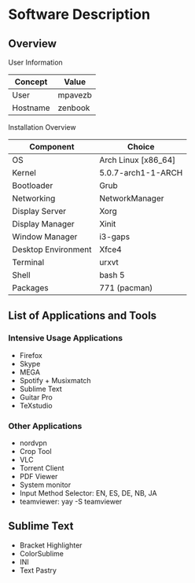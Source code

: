 # Software Description

## Overview 

User Information

| Concept    | Value    |
| ---------- | -------- |
| User       | mpavezb  |
| Hostname   | zenbook  |


Installation Overview

| Component           | Choice              |
| ------------------- | ------------------- |
| OS                  | Arch Linux [x86_64] |
| Kernel              | 5.0.7-arch1-1-ARCH  |
| Bootloader          | Grub                |
| Networking          | NetworkManager      |
| Display Server      | Xorg                |
| Display Manager     | Xinit               |
| Window Manager      | i3-gaps             |
| Desktop Environment | Xfce4               |
| Terminal            | urxvt               |
| Shell               | bash 5              |
| Packages            | 771 (pacman)        |


## List of Applications and Tools

### Intensive Usage Applications

- Firefox
- Skype
- MEGA
- Spotify + Musixmatch
- Sublime Text
- Guitar Pro
- TeXstudio

### Other Applications

- nordvpn
- Crop Tool
- VLC
- Torrent Client
- PDF Viewer
- System monitor
- Input Method Selector: EN, ES, DE, NB, JA
- teamviewer: yay -S teamviewer

## Sublime Text

- Bracket Highlighter
- ColorSublime
- INI
- Text Pastry
